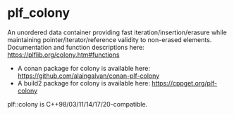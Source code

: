 # plf_colony
An unordered data container providing fast iteration/insertion/erasure while maintaining pointer/iterator/reference validity to non-erased elements.
Documentation and function descriptions here: https://plflib.org/colony.htm#functions

 - A conan package for colony is available here: https://github.com/alaingalvan/conan-plf-colony
 - A build2 package for colony is available here: https://cppget.org/plf-colony

plf::colony is C++98/03/11/14/17/20-compatible.
